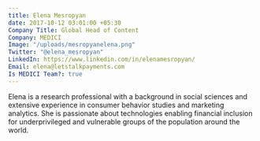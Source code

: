```yaml
---
title: Elena Mesropyan
date: 2017-10-12 03:01:00 +05:30
Company Title: Global Head of Content
Company: MEDICI
Image: "/uploads/mesropyanelena.png"
Twitter: "@elena_mesropyan"
LinkedIn: https://www.linkedin.com/in/elenamesropyan/
Email: elena@letstalkpayments.com
Is MEDICI Team?: true
---
```


Elena is a research professional with a background in social sciences and extensive experience in consumer behavior studies and marketing analytics. She is passionate about technologies enabling financial inclusion for underprivileged and vulnerable groups of the population around the world.